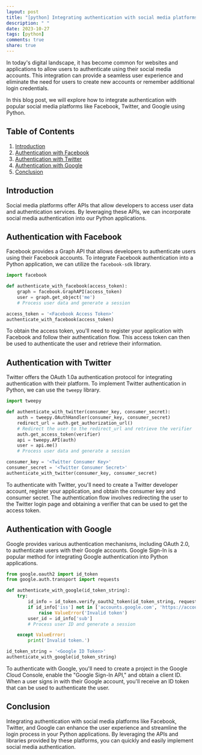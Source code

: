 ```yaml
---
layout: post
title: "[python] Integrating authentication with social media platforms"
description: " "
date: 2023-10-27
tags: [python]
comments: true
share: true
---
```


In today's digital landscape, it has become common for websites and applications to allow users to authenticate using their social media accounts. This integration can provide a seamless user experience and eliminate the need for users to create new accounts or remember additional login credentials.

In this blog post, we will explore how to integrate authentication with popular social media platforms like Facebook, Twitter, and Google using Python.

## Table of Contents
1. [Introduction](#introduction)
2. [Authentication with Facebook](#authentication-with-facebook)
3. [Authentication with Twitter](#authentication-with-twitter)
4. [Authentication with Google](#authentication-with-google)
5. [Conclusion](#conclusion)

## Introduction
Social media platforms offer APIs that allow developers to access user data and authentication services. By leveraging these APIs, we can incorporate social media authentication into our Python applications.

## Authentication with Facebook
Facebook provides a Graph API that allows developers to authenticate users using their Facebook accounts. To integrate Facebook authentication into a Python application, we can utilize the `facebook-sdk` library.

```python
import facebook

def authenticate_with_facebook(access_token):
    graph = facebook.GraphAPI(access_token)
    user = graph.get_object('me')
    # Process user data and generate a session

access_token = '<Facebook Access Token>'
authenticate_with_facebook(access_token)
```

To obtain the access token, you'll need to register your application with Facebook and follow their authentication flow. This access token can then be used to authenticate the user and retrieve their information.

## Authentication with Twitter
Twitter offers the OAuth 1.0a authentication protocol for integrating authentication with their platform. To implement Twitter authentication in Python, we can use the `tweepy` library.

```python
import tweepy

def authenticate_with_twitter(consumer_key, consumer_secret):
    auth = tweepy.OAuthHandler(consumer_key, consumer_secret)
    redirect_url = auth.get_authorization_url()
    # Redirect the user to the redirect_url and retrieve the verifier
    auth.get_access_token(verifier)
    api = tweepy.API(auth)
    user = api.me()
    # Process user data and generate a session

consumer_key = '<Twitter Consumer Key>'
consumer_secret = '<Twitter Consumer Secret>'
authenticate_with_twitter(consumer_key, consumer_secret)
```

To authenticate with Twitter, you'll need to create a Twitter developer account, register your application, and obtain the consumer key and consumer secret. The authentication flow involves redirecting the user to the Twitter login page and obtaining a verifier that can be used to get the access token.

## Authentication with Google
Google provides various authentication mechanisms, including OAuth 2.0, to authenticate users with their Google accounts. Google Sign-In is a popular method for integrating Google authentication into Python applications.

```python
from google.oauth2 import id_token
from google.auth.transport import requests

def authenticate_with_google(id_token_string):
    try:
        id_info = id_token.verify_oauth2_token(id_token_string, requests.Request())
        if id_info['iss'] not in ['accounts.google.com', 'https://accounts.google.com']:
            raise ValueError('Invalid token')
        user_id = id_info['sub']
        # Process user ID and generate a session

    except ValueError:
        print('Invalid token.')

id_token_string = '<Google ID Token>'
authenticate_with_google(id_token_string)
```

To authenticate with Google, you'll need to create a project in the Google Cloud Console, enable the "Google Sign-In API," and obtain a client ID. When a user signs in with their Google account, you'll receive an ID token that can be used to authenticate the user.

## Conclusion
Integrating authentication with social media platforms like Facebook, Twitter, and Google can enhance the user experience and streamline the login process in your Python applications. By leveraging the APIs and libraries provided by these platforms, you can quickly and easily implement social media authentication.